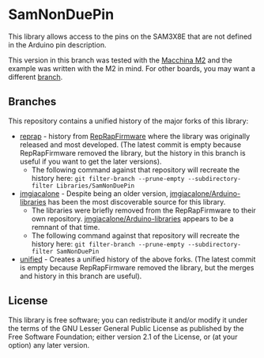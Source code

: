 # SamNonDuePin

This library allows access to the pins on the SAM3X8E that are not defined in the Arduino
pin description.

This version in this branch was tested with the [Macchina M2](https://www.macchina.cc/) and the example was written with the M2 in mind.  For other boards, you may want a different [branch](#branches).

## Branches

This repository contains a unified history of the major forks of this library:

  * [reprap](https://github.com/macchina/SamNonDuePin/tree/reprap) - history from [RepRapFirmware](https://github.com/dc42/RepRapFirmware) where the library was originally released and most developed.  (The latest commit is empty because RepRapFirmware removed the library, but the history in this branch is useful if you want to get the later versions).
    * The following command against that repository will recreate the history here: `git filter-branch --prune-empty --subdirectory-filter Libraries/SamNonDuePin`
  * [jmgiacalone](https://github.com/macchina/SamNonDuePin/tree/jmgiacalone) - Despite being an older version, [jmgiacalone/Arduino-libraries](https://github.com/jmgiacalone/Arduino-libraries) has been the most discoverable source for this library.
    * The libraries were briefly removed from the RepRapFirmware to their own repository.  [jmgiacalone/Arduino-libraries](https://github.com/jmgiacalone/Arduino-libraries) appears to be a remnant of that time.
    * The following command against that repository will recreate the history here: `git filter-branch --prune-empty --subdirectory-filter SamNonDuePin`
  * [unified](https://github.com/macchina-dev/SamNonDuePin/tree/unified) - Creates a unified history of the above forks.  (The latest commit is empty because RepRapFirmware removed the library, but the merges and history in this branch are useful).

## License

This library is free software; you can redistribute it and/or modify it under the terms of the GNU Lesser General Public License as published by the Free Software Foundation; either version 2.1 of the License, or (at your option) any later version.